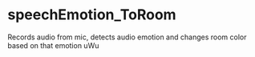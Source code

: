 # speechEmotion_ToRoom

Records audio from mic, detects audio emotion and changes room color based on that emotion uWu

